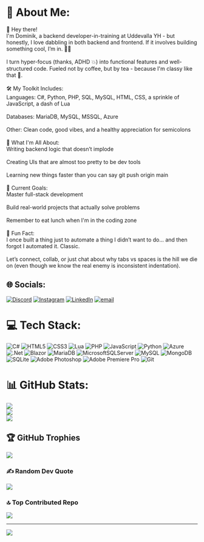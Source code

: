 # 💫 About Me:
👋 Hey there!<br>I'm Dominik, a backend developer-in-training at Uddevalla YH - but honestly, I love dabbling in both backend and frontend. If it involves building something cool, I’m in. 🧑‍💻<br><br>I turn hyper-focus (thanks, ADHD 💥) into functional features and well-structured code. Fueled not by coffee, but by tea - because I'm classy like that 🍵.<br><br>🛠️ My Toolkit Includes:<br>Languages: C#, Python, PHP, SQL, MySQL, HTML, CSS, a sprinkle of JavaScript, a dash of Lua<br><br>Databases: MariaDB, MySQL, MSSQL, Azure<br><br>Other: Clean code, good vibes, and a healthy appreciation for semicolons<br><br>🚀 What I'm All About:<br>Writing backend logic that doesn’t implode<br><br>Creating UIs that are almost too pretty to be dev tools<br><br>Learning new things faster than you can say git push origin main<br><br>🎯 Current Goals:<br>Master full-stack development<br><br>Build real-world projects that actually solve problems<br><br>Remember to eat lunch when I'm in the coding zone<br><br>🧠 Fun Fact:<br>I once built a thing just to automate a thing I didn’t want to do... and then forgot I automated it. Classic.<br><br>Let’s connect, collab, or just chat about why tabs vs spaces is the hill we die on (even though we know the real enemy is inconsistent indentation).


## 🌐 Socials:
[![Discord](https://img.shields.io/badge/Discord-%237289DA.svg?logo=discord&logoColor=white)](https://discord.gg/https://discord.gg/zYtf2gK4Z6) [![Instagram](https://img.shields.io/badge/Instagram-%23E4405F.svg?logo=Instagram&logoColor=white)](https://instagram.com/dominik_lunden) [![LinkedIn](https://img.shields.io/badge/LinkedIn-%230077B5.svg?logo=linkedin&logoColor=white)](https://linkedin.com/in/dominik-lunden) [![email](https://img.shields.io/badge/Email-D14836?logo=gmail&logoColor=white)](mailto:dominik0119@hotmail.com) 

# 💻 Tech Stack:
![C#](https://img.shields.io/badge/c%23-%23239120.svg?style=for-the-badge&logo=csharp&logoColor=white) ![HTML5](https://img.shields.io/badge/html5-%23E34F26.svg?style=for-the-badge&logo=html5&logoColor=white) ![CSS3](https://img.shields.io/badge/css3-%231572B6.svg?style=for-the-badge&logo=css3&logoColor=white) ![Lua](https://img.shields.io/badge/lua-%232C2D72.svg?style=for-the-badge&logo=lua&logoColor=white) ![PHP](https://img.shields.io/badge/php-%23777BB4.svg?style=for-the-badge&logo=php&logoColor=white) ![JavaScript](https://img.shields.io/badge/javascript-%23323330.svg?style=for-the-badge&logo=javascript&logoColor=%23F7DF1E) ![Python](https://img.shields.io/badge/python-3670A0?style=for-the-badge&logo=python&logoColor=ffdd54) ![Azure](https://img.shields.io/badge/azure-%230072C6.svg?style=for-the-badge&logo=microsoftazure&logoColor=white) ![.Net](https://img.shields.io/badge/.NET-5C2D91?style=for-the-badge&logo=.net&logoColor=white) ![Blazor](https://img.shields.io/badge/blazor-%235C2D91.svg?style=for-the-badge&logo=blazor&logoColor=white) ![MariaDB](https://img.shields.io/badge/MariaDB-003545?style=for-the-badge&logo=mariadb&logoColor=white) ![MicrosoftSQLServer](https://img.shields.io/badge/Microsoft%20SQL%20Server-CC2927?style=for-the-badge&logo=microsoft%20sql%20server&logoColor=white) ![MySQL](https://img.shields.io/badge/mysql-4479A1.svg?style=for-the-badge&logo=mysql&logoColor=white) ![MongoDB](https://img.shields.io/badge/MongoDB-%234ea94b.svg?style=for-the-badge&logo=mongodb&logoColor=white) ![SQLite](https://img.shields.io/badge/sqlite-%2307405e.svg?style=for-the-badge&logo=sqlite&logoColor=white) ![Adobe Photoshop](https://img.shields.io/badge/adobe%20photoshop-%2331A8FF.svg?style=for-the-badge&logo=adobe%20photoshop&logoColor=white) ![Adobe Premiere Pro](https://img.shields.io/badge/Adobe%20Premiere%20Pro-9999FF.svg?style=for-the-badge&logo=Adobe%20Premiere%20Pro&logoColor=white) ![Git](https://img.shields.io/badge/git-%23F05033.svg?style=for-the-badge&logo=git&logoColor=white)
# 📊 GitHub Stats:
![](https://github-readme-stats.vercel.app/api?username=NoO1ee&theme=gotham&hide_border=false&include_all_commits=true&count_private=true)<br/>
![](https://nirzak-streak-stats.vercel.app/?user=NoO1ee&theme=gotham&hide_border=false)<br/>
![](https://github-readme-stats.vercel.app/api/top-langs/?username=NoO1ee&theme=gotham&hide_border=false&include_all_commits=true&count_private=true&layout=compact)

## 🏆 GitHub Trophies
![](https://github-profile-trophy.vercel.app/?username=NoO1ee&theme=radical&no-frame=false&no-bg=true&margin-w=4)

### ✍️ Random Dev Quote
![](https://quotes-github-readme.vercel.app/api?type=horizontal&theme=radical)

### 🔝 Top Contributed Repo
![](https://github-contributor-stats.vercel.app/api?username=NoO1ee&limit=5&theme=dark&combine_all_yearly_contributions=true)

---
[![](https://visitcount.itsvg.in/api?id=NoO1ee&icon=0&color=4)](https://visitcount.itsvg.in)

<!-- Proudly created with GPRM ( https://gprm.itsvg.in ) -->
